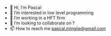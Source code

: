 - 👋 Hi, I’m Pascal
- 👀 I’m interested in low level programming
- 🌱 I’m working in a HFT firm
- 💞️ I’m looking to collaborate on ?
- 📫 How to reach me pascal.mingjie@gmail.com


